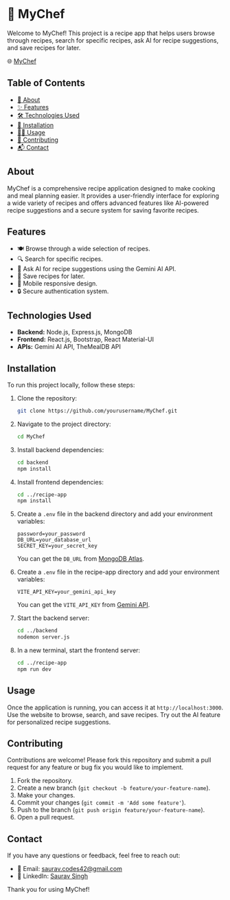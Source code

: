 # 🍳 MyChef

Welcome to MyChef! This project is a recipe app that helps users browse through recipes, search for specific recipes, ask AI for recipe suggestions, and save recipes for later.

🌐 [MyChef](https://mychef.onrender.com/)

## Table of Contents

- [📖 About](#about)
- [✨ Features](#features)
- [🛠 Technologies Used](#technologies-used)
- [🚀 Installation](#installation)
- [🧑‍🍳 Usage](#usage)
- [🤝 Contributing](#contributing)
- [📬 Contact](#contact)

## About

MyChef is a comprehensive recipe application designed to make cooking and meal planning easier. It provides a user-friendly interface for exploring a wide variety of recipes and offers advanced features like AI-powered recipe suggestions and a secure system for saving favorite recipes.

## Features

- 🍽 Browse through a wide selection of recipes.
- 🔍 Search for specific recipes.
- 🤖 Ask AI for recipe suggestions using the Gemini AI API.
- 💾 Save recipes for later.
- 📱 Mobile responsive design.
- 🔒 Secure authentication system.

## Technologies Used

- **Backend:** Node.js, Express.js, MongoDB
- **Frontend:** React.js, Bootstrap, React Material-UI
- **APIs:** Gemini AI API, TheMealDB API

## Installation

To run this project locally, follow these steps:

1. Clone the repository:
    ```sh
    git clone https://github.com/yourusername/MyChef.git
    ```

2. Navigate to the project directory:
    ```sh
    cd MyChef
    ```

3. Install backend dependencies:
    ```sh
    cd backend
    npm install
    ```

4. Install frontend dependencies:
    ```sh
    cd ../recipe-app
    npm install
    ```

5. Create a `.env` file in the backend directory and add your environment variables:
    ```plaintext
    password=your_password
    DB_URL=your_database_url
    SECRET_KEY=your_secret_key
    ```
   You can get the `DB_URL` from [MongoDB Atlas](https://www.mongodb.com/atlas).

6. Create a `.env` file in the recipe-app directory and add your environment variables:
    ```plaintext
    VITE_API_KEY=your_gemini_api_key
    ```
   You can get the `VITE_API_KEY` from [Gemini API](https://ai.google.dev/gemini-api).

7. Start the backend server:
    ```sh
    cd ../backend
    nodemon server.js
    ```

8. In a new terminal, start the frontend server:
    ```sh
    cd ../recipe-app
    npm run dev
    ```

## Usage

Once the application is running, you can access it at `http://localhost:3000`. Use the website to browse, search, and save recipes. Try out the AI feature for personalized recipe suggestions.

## Contributing

Contributions are welcome! Please fork this repository and submit a pull request for any feature or bug fix you would like to implement.

1. Fork the repository.
2. Create a new branch (`git checkout -b feature/your-feature-name`).
3. Make your changes.
4. Commit your changes (`git commit -m 'Add some feature'`).
5. Push to the branch (`git push origin feature/your-feature-name`).
6. Open a pull request.

## Contact

If you have any questions or feedback, feel free to reach out:

- 📧 Email: saurav.codes42@gmail.com
- 💼 LinkedIn: [Saurav Singh](https://www.linkedin.com/in/saurav-singh-228554281/)

Thank you for using MyChef!
